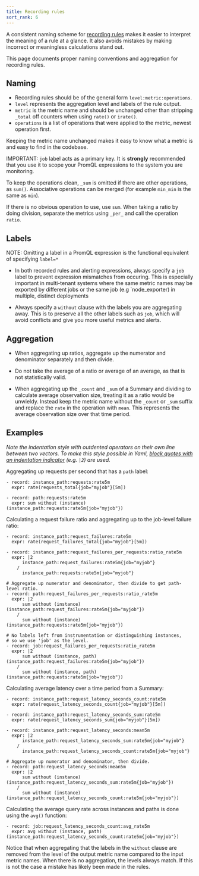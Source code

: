 ```yaml
---
title: Recording rules
sort_rank: 6
---
```


A consistent naming scheme for [recording rules](/docs/prometheus/latest/configuration/recording_rules/)
makes it easier to interpret the meaning of a rule at a glance. It also avoids
mistakes by making incorrect or meaningless calculations stand out.

This page documents proper naming conventions and aggregation for recording rules.

## Naming

* Recording rules should be of the general form `level:metric:operations`.
* `level` represents the aggregation level and labels of the rule output.
* `metric` is the metric name and should be unchanged other than stripping `_total` off counters when using `rate()` or `irate()`.
* `operations` is a list of operations that were applied to the metric, newest operation first.

Keeping the metric name unchanged makes it easy to know what a metric is and
easy to find in the codebase.

IMPORTANT: `job` label acts as a primary key. It is **strongly** recommended that you use it to scope your PromQL expressions to the system you are monitoring.

To keep the operations clean, `_sum` is omitted if there are other operations,
as `sum()`. Associative operations can be merged (for example `min_min` is the
same as `min`).

If there is no obvious operation to use, use `sum`.  When taking a ratio by
doing division, separate the metrics using `_per_` and call the operation
`ratio`.

## Labels

NOTE: Omitting a label in a PromQL expression is the functional equivalent of specifying `label=*`

* In both recorded rules and alerting expressions, always specify a `job` label to prevent expression mismatches from occuring.
  This is especially important in multi-tenant systems where the same metric names may be exported by different jobs or the
  same job (e.g `node_exporter) in multiple, distinct deployments

* Always specify a `without` clause with the labels you are aggregating away.
This is to preserve all the other labels such as `job`, which will avoid
conflicts and give you more useful metrics and alerts.

## Aggregation

* When aggregating up ratios, aggregate up the numerator and denominator
separately and then divide.
* Do not take the average of a ratio or average of an
average, as that is not statistically valid.

* When aggregating up the `_count` and `_sum` of a Summary and dividing to
calculate average observation size, treating it as a ratio would be unwieldy.
Instead keep the metric name without the `_count` or `_sum` suffix and replace
the `rate` in the operation with `mean`. This represents the average
observation size over that time period.

## Examples

_Note the indentation style with outdented operators on their own line between
two vectors. To make this style possible in Yaml, [block quotes with an
indentation indicator](https://yaml.org/spec/1.2/spec.html#style/block/scalar)
(e.g. `|2`) are used._

Aggregating up requests per second that has a `path` label:

```
- record: instance_path:requests:rate5m
  expr: rate(requests_total{job="myjob"}[5m])

- record: path:requests:rate5m
  expr: sum without (instance)(instance_path:requests:rate5m{job="myjob"})
```

Calculating a request failure ratio and aggregating up to the job-level failure ratio:

```
- record: instance_path:request_failures:rate5m
  expr: rate(request_failures_total{job="myjob"}[5m])

- record: instance_path:request_failures_per_requests:ratio_rate5m
  expr: |2
      instance_path:request_failures:rate5m{job="myjob"}
    /
      instance_path:requests:rate5m{job="myjob"}

# Aggregate up numerator and denominator, then divide to get path-level ratio.
- record: path:request_failures_per_requests:ratio_rate5m
  expr: |2
      sum without (instance)(instance_path:request_failures:rate5m{job="myjob"})
    /
      sum without (instance)(instance_path:requests:rate5m{job="myjob"})

# No labels left from instrumentation or distinguishing instances,
# so we use 'job' as the level.
- record: job:request_failures_per_requests:ratio_rate5m
  expr: |2
      sum without (instance, path)(instance_path:request_failures:rate5m{job="myjob"})
    /
      sum without (instance, path)(instance_path:requests:rate5m{job="myjob"})
```


Calculating average latency over a time period from a Summary:

```
- record: instance_path:request_latency_seconds_count:rate5m
  expr: rate(request_latency_seconds_count{job="myjob"}[5m])

- record: instance_path:request_latency_seconds_sum:rate5m
  expr: rate(request_latency_seconds_sum{job="myjob"}[5m])

- record: instance_path:request_latency_seconds:mean5m
  expr: |2
      instance_path:request_latency_seconds_sum:rate5m{job="myjob"}
    /
      instance_path:request_latency_seconds_count:rate5m{job="myjob"}

# Aggregate up numerator and denominator, then divide.
- record: path:request_latency_seconds:mean5m
  expr: |2
      sum without (instance)(instance_path:request_latency_seconds_sum:rate5m{job="myjob"})
    /
      sum without (instance)(instance_path:request_latency_seconds_count:rate5m{job="myjob"})
```

Calculating the average query rate across instances and paths is done using the
`avg()` function:

```
- record: job:request_latency_seconds_count:avg_rate5m
  expr: avg without (instance, path)(instance_path:request_latency_seconds_count:rate5m{job="myjob"})
```

Notice that when aggregating that the labels in the `without` clause are removed
from the level of the output metric name compared to the input metric names.
When there is no aggregation, the levels always match. If this is not the case
a mistake has likely been made in the rules.
